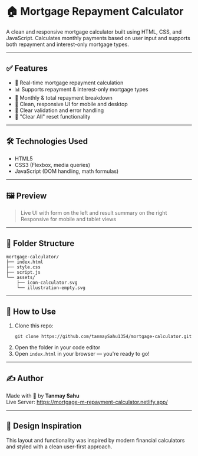 # 🏠 Mortgage Repayment Calculator

A clean and responsive mortgage calculator built using HTML, CSS, and JavaScript. Calculates monthly payments based on user input and supports both repayment and interest-only mortgage types.

---

## ✅ Features

- 📐 Real-time mortgage repayment calculation
- 📊 Supports repayment & interest-only mortgage types
- 🧮 Monthly & total repayment breakdown
- 🎨 Clean, responsive UI for mobile and desktop
- 🚫 Clear validation and error handling
- 🔄 "Clear All" reset functionality

---

## 🛠 Technologies Used

- HTML5
- CSS3 (Flexbox, media queries)
- JavaScript (DOM handling, math formulas)

---

## 🖼 Preview

> Live UI with form on the left and result summary on the right  
> Responsive for mobile and tablet views

---

## 📂 Folder Structure

```
mortgage-calculator/
├── index.html
├── style.css
├── script.js
└── assets/
    ├── icon-calculator.svg
    └── illustration-empty.svg
```

---

## 🚀 How to Use

1. Clone this repo:
   ```
   git clone https://github.com/tanmaySahu1354/mortgage-calculator.git
   ```
2. Open the folder in your code editor  
3. Open `index.html` in your browser — you're ready to go!

---

## ✍️ Author

Made with 💛 by **Tanmay Sahu**   
Live Server: https://mortgage-m-repayment-calculator.netlify.app/

---

## 🎨 Design Inspiration

This layout and functionality was inspired by modern financial calculators and styled with a clean user-first approach.
